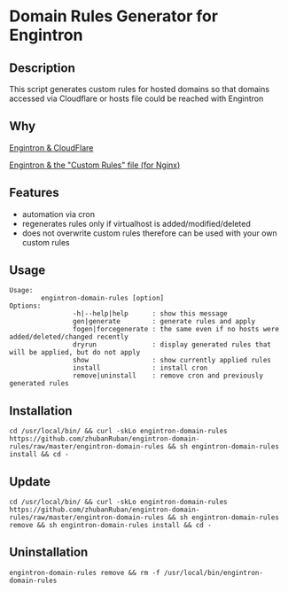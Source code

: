 # Domain Rules Generator for Engintron

## Description
This script generates custom rules for hosted domains so that domains accessed via Cloudflare or hosts file could be reached with Engintron

## Why
[Engintron & CloudFlare](https://engintron.com/docs/#/pages/Engintron-&-CloudFlare)

[Engintron & the "Custom Rules" file (for Nginx)](https://engintron.com/docs/#/pages/Engintron-&-the-%22Custom-Rules%22-file-(for-Nginx))

## Features
- automation via cron
- regenerates rules only if virtualhost is added/modified/deleted
- does not overwrite custom rules therefore can be used with your own custom rules

## Usage
```
Usage:
        engintron-domain-rules [option]
Options:
                -h|--help|help      : show this message
                gen|generate        : generate rules and apply
                fogen|forcegenerate : the same even if no hosts were added/deleted/changed recently
                dryrun              : display generated rules that will be applied, but do not apply
                show                : show currently applied rules
                install             : install cron
                remove|uninstall    : remove cron and previously generated rules
```

## Installation
```
cd /usr/local/bin/ && curl -skLo engintron-domain-rules https://github.com/zhubanRuban/engintron-domain-rules/raw/master/engintron-domain-rules && sh engintron-domain-rules install && cd -
```

## Update
```
cd /usr/local/bin/ && curl -skLo engintron-domain-rules https://github.com/zhubanRuban/engintron-domain-rules/raw/master/engintron-domain-rules && sh engintron-domain-rules remove && sh engintron-domain-rules install && cd -
```

## Uninstallation
```
engintron-domain-rules remove && rm -f /usr/local/bin/engintron-domain-rules
```
